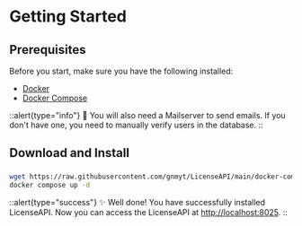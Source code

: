 # Getting Started

## Prerequisites

Before you start, make sure you have the following installed:

- [Docker](https://docs.docker.com/get-docker/)
- [Docker Compose](https://docs.docker.com/compose/install/)

::alert{type="info"}
📧 You will also need a Mailserver to send emails. If you don't have one, you need to manually verify users in the
database.
::

## Download and Install

###  

```bash
wget https://raw.githubusercontent.com/gnmyt/LicenseAPI/main/docker-compose.yml
docker compose up -d
```

::alert{type="success"}
✨ Well done! You have successfully installed LicenseAPI. Now you can access the LicenseAPI
at [http://localhost:8025](http://localhost:8025).
::
